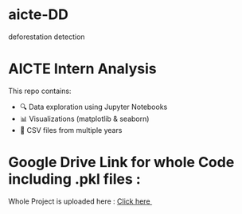 # aicte-DD
deforestation detection
# AICTE Intern Analysis

This repo contains:
- 🔍 Data exploration using Jupyter Notebooks
- 📊 Visualizations (matplotlib & seaborn)
- 📁 CSV files from multiple years

# Google Drive Link for whole Code including .pkl files :
<p>
  Whole Project is uploaded here : 
  <a href="   https://drive.google.com/file/d/1fanXZ6m3WcP73T9HxTG8o7CJfb8Dbv7r/view?usp=sharing  ">Click here </a>
</p>
